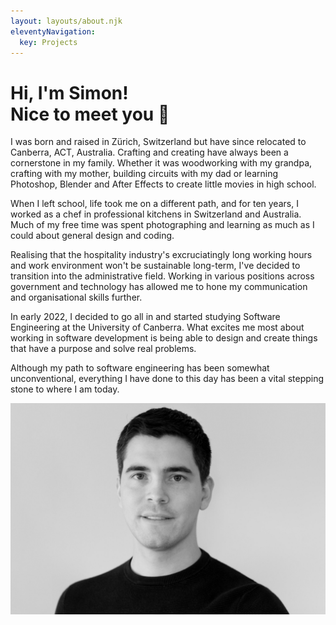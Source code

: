 ```yaml
---
layout: layouts/about.njk
eleventyNavigation:
  key: Projects
---
```


# Hi, I'm Simon! <br> Nice to meet you 👋

I was born and raised in Zürich, Switzerland but have since relocated to Canberra, ACT, Australia.
Crafting and creating have always been a cornerstone in my family. Whether it was woodworking with my grandpa, crafting with my mother, building circuits with my dad or learning Photoshop, Blender and After Effects to create little movies in high school.

When I left school, life took me on a different path, and for ten years, I worked as a chef in professional kitchens in Switzerland and Australia. Much of my free time was spent photographing and learning as much as I could about general design and coding.

Realising that the hospitality industry's excruciatingly long working hours and work environment won't be sustainable long-term, I've decided to transition into the administrative field. Working in various positions across government and technology has allowed me to hone my communication and organisational skills further.

In early 2022, I decided to go all in and started studying Software Engineering at the University of Canberra. What excites me most about working in software development is being able to design and create things that have a purpose and solve real problems.

Although my path to software engineering has been somewhat unconventional, everything I have done to this day has been a vital stepping stone to where I am today.

![](/assets/img/Simon_Portrait_2022_small.jpg)
